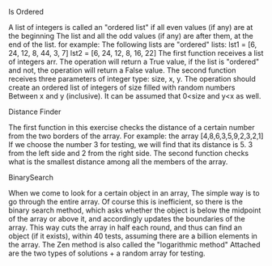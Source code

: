 Is Ordered

A list of integers is called an "ordered list" if all even values ​​(if any) are at the beginning
The list and all the odd values ​​(if any) are after them, at the end of the list.
for example:
The following lists are "ordered" lists:
lst1 = [6, 24, 12, 8, 44, 3, 7]
lst2 = [6, 24, 12, 8, 16, 22]
The first function receives a list of integers arr.
 The operation will return a True value, if the list is "ordered" and not, the operation will return a False value.
The second function receives three parameters of integer type: size, x, y.
 The operation should create an ordered list of integers of size filled with random numbers
 Between x and y (inclusive).
 It can be assumed that 0<size and y<x as well.






Distance Finder

The first function in this exercise checks the distance of a certain number from the two borders of the array.
For example: the array [4,8,6,3,5,9,2,3,2,1]
If we choose the number 3 for testing, we will find that its distance is 5.  3 from the left side and 2 from the right side.
The second function checks what is the smallest distance among all the members of the array.





 BinarySearch

When we come to look for a certain object in an array,
The simple way is to go through the entire array. Of course this is inefficient, so there is the binary search method, which asks whether the object is below the midpoint of the array or above it, and accordingly updates the boundaries of the array.
This way cuts the array in half each round, and thus can find an object (if it exists), within 40 tests, assuming there are a billion elements in the array.
The Zen method is also called the "logarithmic method"
Attached are the two types of solutions + a random array for testing.
